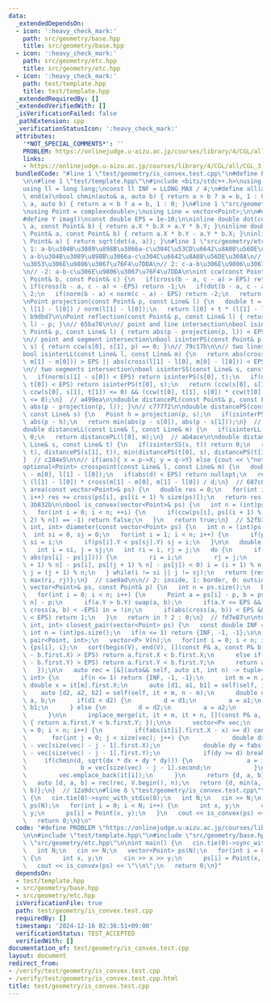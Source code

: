 ```yaml
---
data:
  _extendedDependsOn:
  - icon: ':heavy_check_mark:'
    path: src/geometry/base.hpp
    title: src/geometry/base.hpp
  - icon: ':heavy_check_mark:'
    path: src/geometry/etc.hpp
    title: src/geometry/etc.hpp
  - icon: ':heavy_check_mark:'
    path: test/template.hpp
    title: test/template.hpp
  _extendedRequiredBy: []
  _extendedVerifiedWith: []
  _isVerificationFailed: false
  _pathExtension: cpp
  _verificationStatusIcon: ':heavy_check_mark:'
  attributes:
    '*NOT_SPECIAL_COMMENTS*': ''
    PROBLEM: https://onlinejudge.u-aizu.ac.jp/courses/library/4/CGL/all/CGL_3_B
    links:
    - https://onlinejudge.u-aizu.ac.jp/courses/library/4/CGL/all/CGL_3_B
  bundledCode: "#line 1 \"test/geometry/is_convex.test.cpp\"\n#define PROBLEM \"https://onlinejudge.u-aizu.ac.jp/courses/library/4/CGL/all/CGL_3_B\"\
    \n\n#line 1 \"test/template.hpp\"\n#include <bits/stdc++.h>\nusing namespace std;\n\
    using ll = long long;\nconst ll INF = LLONG_MAX / 4;\n#define all(a) begin(a),\
    \ end(a)\nbool chmin(auto& a, auto b) { return a > b ? a = b, 1 : 0; }\nbool chmax(auto&\
    \ a, auto b) { return a < b ? a = b, 1 : 0; }\n#line 1 \"src/geometry/base.hpp\"\
    \nusing Point = complex<double>;\nusing Line = vector<Point>;\n\n#define X real()\n\
    #define Y imag()\nconst double EPS = 1e-10;\n\ninline double dot(const Point&\
    \ a, const Point& b) { return a.X * b.X + a.Y * b.Y; }\ninline double cross(const\
    \ Point& a, const Point& b) { return a.X * b.Y - a.Y * b.X; }\ninline double abs(const\
    \ Point& a) { return sqrt(dot(a, a)); }\n#line 1 \"src/geometry/etc.hpp\"\n//\
    \ 1: a-b\u304B\u3089\u898B\u3066a-c\u304C\u53CD\u6642\u8A08\u56DE\u308A\n// -1:\
    \ a-b\u304B\u3089\u898B\u3066a-c\u304C\u6642\u8A08\u56DE\u308A\n// 0: a-c-b\u304C\
    \u3053\u306E\u9806\u3067\u76F4\u7DDA\n// 2: c-a-b\u306E\u9806\u3067\u76F4\u7DDA\
    \n// -2: a-b-c\u306E\u9806\u3067\u76F4\u7DDA\n\nint ccw(const Point& a, const\
    \ Point& b, const Point& c) {\n   if(cross(b - a, c - a) > EPS) return 1;\n  \
    \ if(cross(b - a, c - a) < -EPS) return -1;\n   if(dot(b - a, c - a) < -EPS) return\
    \ 2;\n   if(norm(b - a) < norm(c - a) - EPS) return -2;\n   return 0;\n}  // 6f1927\n\
    \nPoint projection(const Point& p, const Line& l) {\n   double t = dot(p - l[0],\
    \ l[1] - l[0]) / norm(l[1] - l[0]);\n   return l[0] + t * (l[1] - l[0]);\n}  //\
    \ b9dbd7\n\nPoint reflection(const Point& p, const Line& l) { return 2.0 * projection(p,\
    \ l) - p; }\n// 65ba76\n\n// point and line intersection\nbool isinterPL(const\
    \ Point& p, const Line& l) { return abs(p - projection(p, l)) < EPS; }\n// e9d393\n\
    \n// point and segment intersection\nbool isinterPS(const Point& p, const Line&\
    \ s) { return ccw(s[0], s[1], p) == 0; }\n// 79c17b\n\n// two lines intersection\n\
    bool isinterLL(const Line& l, const Line& m) {\n   return abs(cross(l[1] - l[0],\
    \ m[1] - m[0])) > EPS || abs(cross(l[1] - l[0], m[0] - l[0])) < EPS;\n}  // b58dbd\n\
    \n// two segments intersection\nbool isinterSS(const Line& s, const Line& t) {\n\
    \   if(norm(s[1] - s[0]) < EPS) return isinterPS(s[0], t);\n   if(norm(t[1] -\
    \ t[0]) < EPS) return isinterPS(t[0], s);\n   return (ccw(s[0], s[1], t[0]) *\
    \ ccw(s[0], s[1], t[1]) <= 0) && (ccw(t[0], t[1], s[0]) * ccw(t[0], t[1], s[1])\
    \ <= 0);\n}  // a499ea\n\ndouble distancePL(const Point& p, const Line& l) { return\
    \ abs(p - projection(p, l)); }\n// c77772\n\ndouble distancePS(const Point& p,\
    \ const Line& s) {\n   Point h = projection(p, s);\n   if(isinterPS(h, s)) return\
    \ abs(p - h);\n   return min(abs(p - s[0]), abs(p - s[1]));\n}  // 3bd780\n\n\
    double distanceLL(const Line& l, const Line& m) {\n   if(isinterLL(l, m)) return\
    \ 0;\n   return distancePL(l[0], m);\n}  // ab4ace\n\ndouble distanceSS(const\
    \ Line& s, const Line& t) {\n   if(isinterSS(s, t)) return 0;\n   return min(min(distancePS(s[0],\
    \ t), distancePS(s[1], t)), min(distancePS(t[0], s), distancePS(t[1], s)));\n\
    }  // c284e5\n\n// if(ans){ x = p->X; y = q->Y} else {cout << \"not cross\"}\n\
    optional<Point> crosspoint(const Line& l, const Line& m) {\n   double d = cross(m[1]\
    \ - m[0], l[1] - l[0]);\n   if(abs(d) < EPS) return nullopt;\n   return l[0] +\
    \ (l[1] - l[0]) * cross(m[1] - m[0], m[1] - l[0]) / d;\n}  // 687c0c\n\ndouble\
    \ area(const vector<Point>& ps) {\n   double res = 0;\n   for(int i = 0; i < size(ps);\
    \ i++) res += cross(ps[i], ps[(i + 1) % size(ps)]);\n   return res / 2;\n}  //\
    \ 3b832b\n\nbool is_convex(vector<Point>& ps) {\n   int n = (int)ps.size();\n\
    \   for(int i = 0; i < n; ++i) {\n      if(ccw(ps[i], ps[(i + 1) % n], ps[(i +\
    \ 2) % n]) == -1) return false;\n   }\n   return true;\n}  // 52fb34\n\ntuple<double,\
    \ int, int> diameter(const vector<Point> ps) {\n   int n = (int)ps.size();\n \
    \  int si = 0, sj = 0;\n   for(int i = 1; i < n; i++) {\n      if(ps[i].Y > ps[si].Y)\
    \ si = i;\n      if(ps[i].Y < ps[sj].Y) sj = i;\n   }\n\n   double res = 0;\n\
    \   int i = si, j = sj;\n   int ri = i, rj = j;\n   do {\n      if(chmax(res,\
    \ abs(ps[i] - ps[j]))) {\n         ri = i;\n         rj = j;\n      }\n      if(cross(ps[(i\
    \ + 1) % n] - ps[i], ps[(j + 1) % n] - ps[j]) < 0) i = (i + 1) % n;\n      else\
    \ j = (j + 1) % n;\n   } while(i != si || j != sj);\n   return {res, min(ri, rj),\
    \ max(ri, rj)};\n}  // cae9ad\n\n// 2: inside, 1: border, 0: outside\nint contains(const\
    \ vector<Point>& ps, const Point& p) {\n   int n = ps.size();\n   bool in = false;\n\
    \   for(int i = 0; i < n; i++) {\n      Point a = ps[i] - p, b = ps[(i + 1) %\
    \ n] - p;\n      if(a.Y > b.Y) swap(a, b);\n      if(a.Y <= EPS && EPS < b.Y &&\
    \ cross(a, b) < -EPS) in = !in;\n      if(abs(cross(a, b)) < EPS && dot(a, b)\
    \ < EPS) return 1;\n   }\n   return in ? 2 : 0;\n}  // fd7e87\n\ntuple<double,\
    \ int, int> closest_pair(vector<Point> ps) {\n   const double INF = 1e18;\n  \
    \ int n = (int)ps.size();\n   if(n <= 1) return {INF, -1, -1};\n\n   using P =\
    \ pair<Point, int>;\n   vector<P> V(n);\n   for(int i = 0; i < n; i++) V[i] =\
    \ {ps[i], i};\n   sort(begin(V), end(V), [](const P& a, const P& b) {\n      if(fabs(a.first.X\
    \ - b.first.X) > EPS) return a.first.X < b.first.X;\n      else if(fabs(a.first.Y\
    \ - b.first.Y) > EPS) return a.first.Y < b.first.Y;\n      return a.second < b.second;\n\
    \   });\n\n   auto rec = [&](auto&& self, auto it, int n) -> tuple<double, int,\
    \ int> {\n      if(n <= 1) return {INF, -1, -1};\n      int m = n / 2;\n     \
    \ double x = it[m].first.X;\n      auto [d1, a1, b1] = self(self, it, m);\n  \
    \    auto [d2, a2, b2] = self(self, it + m, n - m);\n      double d;\n      int\
    \ a, b;\n      if(d1 < d2) {\n         d = d1;\n         a = a1;\n         b =\
    \ b1;\n      } else {\n         d = d2;\n         a = a2;\n         b = b2;\n\
    \      }\n\n      inplace_merge(it, it + m, it + n, [](const P& a, const P& b)\
    \ { return a.first.Y < b.first.Y; });\n\n      vector<P> vec;\n      for(int i\
    \ = 0; i < n; i++) {\n         if(fabs(it[i].first.X - x) >= d) continue;\n  \
    \       for(int j = 0; j < size(vec); j++) {\n            double dx = fabs(it[i].first.X\
    \ - vec[size(vec) - j - 1].first.X);\n            double dy = fabs(it[i].first.Y\
    \ - vec[size(vec) - j - 1].first.Y);\n            if(dy >= d) break;\n       \
    \     if(chmin(d, sqrt(dx * dx + dy * dy))) {\n               a = it[i].second;\n\
    \               b = vec[size(vec) - j - 1].second;\n            }\n         }\n\
    \         vec.emplace_back(it[i]);\n      }\n      return {d, a, b};\n   };\n\
    \   auto [d, a, b] = rec(rec, V.begin(), n);\n   return {d, min(a, b), max(a,\
    \ b)};\n}  // 12a9dc\n#line 6 \"test/geometry/is_convex.test.cpp\"\n\nint main()\
    \ {\n   cin.tie(0)->sync_with_stdio(0);\n   int N;\n   cin >> N;\n   vector<Point>\
    \ ps(N);\n   for(int i = 0; i < N; i++) {\n      int x, y;\n      cin >> x >>\
    \ y;\n      ps[i] = Point(x, y);\n   }\n   cout << is_convex(ps) << \"\\n\";\n\
    \   return 0;\n}\n"
  code: "#define PROBLEM \"https://onlinejudge.u-aizu.ac.jp/courses/library/4/CGL/all/CGL_3_B\"\
    \n\n#include \"test/template.hpp\"\n#include \"src/geometry/base.hpp\"\n#include\
    \ \"src/geometry/etc.hpp\"\n\nint main() {\n   cin.tie(0)->sync_with_stdio(0);\n\
    \   int N;\n   cin >> N;\n   vector<Point> ps(N);\n   for(int i = 0; i < N; i++)\
    \ {\n      int x, y;\n      cin >> x >> y;\n      ps[i] = Point(x, y);\n   }\n\
    \   cout << is_convex(ps) << \"\\n\";\n   return 0;\n}"
  dependsOn:
  - test/template.hpp
  - src/geometry/base.hpp
  - src/geometry/etc.hpp
  isVerificationFile: true
  path: test/geometry/is_convex.test.cpp
  requiredBy: []
  timestamp: '2024-12-16 02:36:51+09:00'
  verificationStatus: TEST_ACCEPTED
  verifiedWith: []
documentation_of: test/geometry/is_convex.test.cpp
layout: document
redirect_from:
- /verify/test/geometry/is_convex.test.cpp
- /verify/test/geometry/is_convex.test.cpp.html
title: test/geometry/is_convex.test.cpp
---
```

